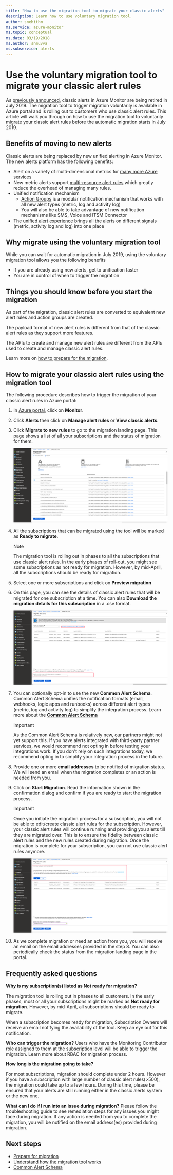 ```yaml
---
title: "How to use the migration tool to migrate your classic alerts"
description: Learn how to use voluntary migration tool.
author: snehithm
ms.service: azure-monitor
ms.topic: conceptual
ms.date: 03/19/2018
ms.author: snmuvva
ms.subservice: alerts
---
```

# Use the voluntary migration tool to migrate your classic alert rules

As [previously announced](monitoring-classic-retirement.md), classic alerts in Azure Monitor are being retired in July 2019. The migration tool to trigger migration voluntarily is available in Azure portal and is rolling out to customers who use classic alert rules. This article will walk you through on how to use the migration tool to voluntarily migrate your classic alert rules before the automatic migration starts in July 2019.

## Benefits of moving to new alerts

Classic alerts are being replaced by new unified alerting in Azure Monitor. The new alerts platform has the following benefits:

- Alert on a variety of multi-dimensional metrics for [many more Azure services](alerts-metric-near-real-time.md#metrics-and-dimensions-supported)
- New metric alerts support [multi-resource alert rules](alerts-metric-overview.md#monitoring-at-scale-using-metric-alerts-in-azure-monitor) which greatly reduce the overhead of managing many rules.
- Unified notification mechanism
  - [Action Groups](action-groups.md) is a modular notification mechanism that works with all new alert types (metric, log and activity log)
  - You will also be able to take advantage of new notification mechanisms like SMS, Voice and ITSM Connector
- The [unified alert experience](alerts-overview.md) brings all the alerts on different signals (metric, activity log and log) into one place

## Why migrate using the voluntary migration tool

While you can wait for automatic migration in July 2019, using the voluntary migration tool allows you the following benefits

- If you are already using new alerts, get to unification faster
- You are in control of when to trigger the migration

## Things you should know before you start the migration

As part of the migration, classic alert rules are converted to equivalent new alert rules and action groups are created.

The payload format of new alert rules is different from that of the classic alert rules as they support more features.

The APIs to create and manage new alert rules are different from the APIs used to create and manage classic alert rules.

Learn more on [how to prepare for the migration](alerts-prepare-migration.md).

## How to migrate your classic alert rules using the migration tool

The following procedure describes how to trigger the migration of your classic alert rules in Azure portal:

1. In [Azure portal](https://portal.azure.com), click on **Monitor**.

2. Click **Alerts** then click on **Manage alert rules** or **View classic alerts**.

3. Click **Migrate to new rules** to go to the migration landing page. This page shows a list of all your subscriptions and the status of migration for them.

    ![migration-landing](media/alerts-migration/migration-landing.png "Migrate rules")

4. All the subscriptions that can be migrated using the tool will be marked as **Ready to migrate**.

    > [!NOTE]
    > The migration tool is rolling out in phases to all the subscriptions that use classic alert rules. In the early phases of roll-out, you might see some subscriptions as not ready for migration. However, by mid-April, all the subscriptions should be ready for migration.

5. Select one or more subscriptions and click on **Preview migration**

6. On this page, you can see the details of classic alert rules that will be migrated for one subscription at a time. You can also **Download the migration details for this subscription** in a .csv format.

    ![migration-preview](media/alerts-migration/migration-preview.png "Preview migration")

7. You can optionally opt-in to use the new **Common Alert Schema**. Common Alert Schema unifies the notification formats (email, webhooks, logic apps and runbooks) across different alert types (metric, log and activity log) to simplify the integration process. Learn more about the [**Common Alert Schema**](https://aka.ms/commonAlertSchemaDocs)

    >[!IMPORTANT]
    > As the Common Alert Schema is relatively new, our partners might not yet support this. If you have alerts integrated with third-party partner services, we would recommend not opting in before testing your integrations work. If you don't rely on such integrations today, we recommend opting in to simplify your integration process in the future.

8. Provide one or more **email addresses** to be notified of migration status. We will send an email when the migration completes or an action is needed from you.

9. Click on **Start Migration**. Read the information shown in the confirmation dialog and confirm if you are ready to start the migration process.

    >[!IMPORTANT]
    > Once you initiate the migration process for a subscription, you will not be able to edit/create classic alert rules for the subscription. However, your classic alert rules will continue running and providing you alerts till they are migrated over. This is to ensure the fidelity between classic alert rules and the new rules created during migration. Once the migration is complete for your subscription, you can not use classic alert rules anymore.

    ![migration-confirm](media/alerts-migration/migration-confirm.png "Confirm start migration")

10. As we complete migration or need an action from you, you will receive an email on the email addresses provided in the step 8. You can also periodically check the status from the migration landing page in the portal.

## Frequently asked questions

**Why is my subscription(s) listed as Not ready for migration?**

The migration tool is rolling out in phases to all customers. In the early phases, most or all your subscriptions might be marked as **Not ready for migration**. However, by mid-April, all subscriptions should be ready to migrate.

When a subscription becomes ready for migration, Subscription Owners will receive an email notifying the availability of the tool. Keep an eye out for this notification.

**Who can trigger the migration?**
Users who have the Monitoring Contributor role assigned to them at the subscription level will be able to trigger the migration. Learn more about RBAC for migration process.

**How long is the migration going to take?**

For most subscriptions, migration should complete under 2 hours. However if you have a subscription with large number of classic alert rules(>500), the migration could take up to a few hours.  During this time, please be ensured that your alerts are still running either in the classic alerts system or the new one.

**What can I do if I run into an issue during migration?**
Please follow the troubleshooting guide to see remediation steps for any issues you might face during migration. If any action is needed from you to complete the migration, you will be notified on the email address(es) provided during migration.

## Next steps

- [Prepare for migration](alerts-prepare-migration.md)
- [Understand how the migration tool works](alerts-metric-overview.md)
- [Common Alert Schema](https://aka.ms/commonAlertSchemaDocs)
